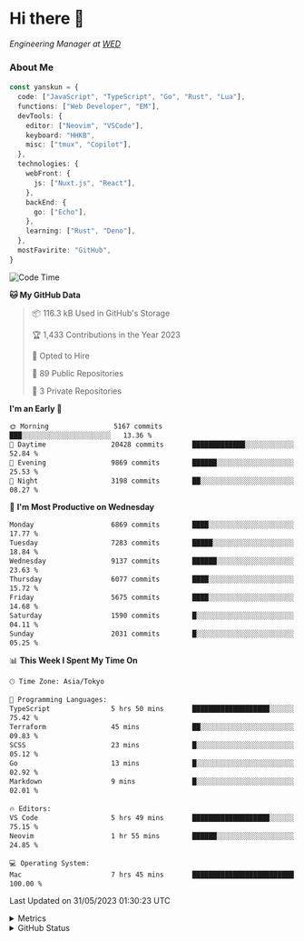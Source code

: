 # Hi there&nbsp;:wave:

<!-- ![Alt text](https://spotify-recently-played-readme.vercel.app/api?user=31kynbuubkiu3r4qh4hjuaglhfay) -->

_Engineering Manager at [WED](https://github.com/wedinc)_

### About Me

```ts
const yanskun = {
  code: ["JavaScript", "TypeScript", "Go", "Rust", "Lua"],
  functions: ["Web Developer", "EM"],
  devTools: {
    editor: ["Neovim", "VSCode"],
    keyboard: "HHKB",
    misc: ["tmux", "Copilot"],
  },
  technologies: {
    webFront: {
      js: ["Nuxt.js", "React"],
    },
    backEnd: {
      go: ["Echo"],
    },
    learning: ["Rust", "Deno"],
  },
  mostFavirite: "GitHub",
}
```

<!--START_SECTION:waka-->
![Code Time](http://img.shields.io/badge/Code%20Time-318%20hrs%2045%20mins-blue)

**🐱 My GitHub Data** 

> 📦 116.3 kB Used in GitHub's Storage 
 > 
> 🏆 1,433 Contributions in the Year 2023
 > 
> 💼 Opted to Hire
 > 
> 📜 89 Public Repositories 
 > 
> 🔑 3 Private Repositories 
 > 
**I'm an Early 🐤** 

```text
🌞 Morning                5167 commits        ███░░░░░░░░░░░░░░░░░░░░░░   13.36 % 
🌆 Daytime                20428 commits       █████████████░░░░░░░░░░░░   52.84 % 
🌃 Evening                9869 commits        ██████░░░░░░░░░░░░░░░░░░░   25.53 % 
🌙 Night                  3198 commits        ██░░░░░░░░░░░░░░░░░░░░░░░   08.27 % 
```
📅 **I'm Most Productive on Wednesday** 

```text
Monday                   6869 commits        ████░░░░░░░░░░░░░░░░░░░░░   17.77 % 
Tuesday                  7283 commits        █████░░░░░░░░░░░░░░░░░░░░   18.84 % 
Wednesday                9137 commits        ██████░░░░░░░░░░░░░░░░░░░   23.63 % 
Thursday                 6077 commits        ████░░░░░░░░░░░░░░░░░░░░░   15.72 % 
Friday                   5675 commits        ████░░░░░░░░░░░░░░░░░░░░░   14.68 % 
Saturday                 1590 commits        █░░░░░░░░░░░░░░░░░░░░░░░░   04.11 % 
Sunday                   2031 commits        █░░░░░░░░░░░░░░░░░░░░░░░░   05.25 % 
```


📊 **This Week I Spent My Time On** 

```text
🕑︎ Time Zone: Asia/Tokyo

💬 Programming Languages: 
TypeScript               5 hrs 50 mins       ███████████████████░░░░░░   75.42 % 
Terraform                45 mins             ██░░░░░░░░░░░░░░░░░░░░░░░   09.83 % 
SCSS                     23 mins             █░░░░░░░░░░░░░░░░░░░░░░░░   05.12 % 
Go                       13 mins             █░░░░░░░░░░░░░░░░░░░░░░░░   02.92 % 
Markdown                 9 mins              █░░░░░░░░░░░░░░░░░░░░░░░░   02.01 % 

🔥 Editors: 
VS Code                  5 hrs 49 mins       ███████████████████░░░░░░   75.15 % 
Neovim                   1 hr 55 mins        ██████░░░░░░░░░░░░░░░░░░░   24.85 % 

💻 Operating System: 
Mac                      7 hrs 45 mins       █████████████████████████   100.00 % 
```


 Last Updated on 31/05/2023 01:30:23 UTC
<!--END_SECTION:waka-->

<details>
  <summary>Metrics</summary>
  <img src="https://github.com/yanskun/yanskun/blob/main/github-metrics.svg" alt="Metrics">
</details>

<details>
  <summary>GitHub Status</summary>
  <picture>
    <source media="(prefers-color-scheme: dark)" srcset="https://raw.githubusercontent.com/yanskun/yanskun/master/profile-summary-card-output/nord_dark/0-profile-details.svg">
   <img src="https://raw.githubusercontent.com/yanskun/yanskun/master/profile-summary-card-output/default/0-profile-details.svg">
  </picture>
  <br>
  <picture>
    <source media="(prefers-color-scheme: dark)" srcset="https://raw.githubusercontent.com/yanskun/yanskun/master/profile-summary-card-output/nord_dark/1-repos-per-language.svg">
   <img src="https://raw.githubusercontent.com/yanskun/yanskun/master/profile-summary-card-output/default/1-repos-per-language.svg">
  </picture>
  <picture>
    <source media="(prefers-color-scheme: dark)" srcset="https://raw.githubusercontent.com/yanskun/yanskun/master/profile-summary-card-output/nord_dark/2-most-commit-language.svg">
   <img src="https://raw.githubusercontent.com/yanskun/yanskun/master/profile-summary-card-output/default/2-most-commit-language.svg">
  </picture>
  <br>
  <picture>
    <source media="(prefers-color-scheme: dark)" srcset="https://raw.githubusercontent.com/yanskun/yanskun/master/profile-summary-card-output/nord_dark/3-stats.svg">
   <img src="https://raw.githubusercontent.com/yanskun/yanskun/master/profile-summary-card-output/default/3-stats.svg">
  </picture>
  <picture>
    <source media="(prefers-color-scheme: dark)" srcset="https://raw.githubusercontent.com/yanskun/yanskun/master/profile-summary-card-output/nord_dark/4-productive-time.svg">
   <img src="https://raw.githubusercontent.com/yanskun/yanskun/master/profile-summary-card-output/default/4-productive-time.svg">
  </picture>
</details>
